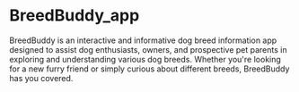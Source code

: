 # BreedBuddy_app
BreedBuddy is an interactive and informative dog breed information app designed to assist dog enthusiasts, owners, and prospective pet parents in exploring and understanding various dog breeds. Whether you're looking for a new furry friend or simply curious about different breeds, BreedBuddy has you covered.
